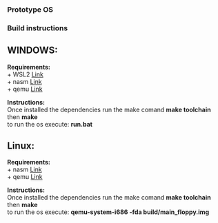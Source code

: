 ### Prototype OS

### Build instructions

## WINDOWS:<br>

  <b>Requirements:</b><br>
    + WSL2 [Link](https://learn.microsoft.com/it-it/windows/wsl/install)<br>
    + nasm [Link](https://www.nasm.us/)<br>
    + qemu [Link](https://qemu.weilnetz.de/w64/)<br>

  <b>Instructions:</b><br>
      Once installed the dependencies run the make comand <b>make toolchain</b> then <b>make</b> <br>
      to run the os execute: <b>run.bat</b><br>


## Linux:<br>

  <b>Requirements:</b><br>
    + nasm [Link](https://www.nasm.us/)<br>
    + qemu [Link](https://qemu.weilnetz.de/w64/)<br>

  <b>Instructions:</b><br>
      Once installed the dependencies run the make comand <b>make toolchain</b> then <b>make</b> <br>
      to run the os execute: <b>qemu-system-i686 -fda build/main_floppy.img</b><br>
